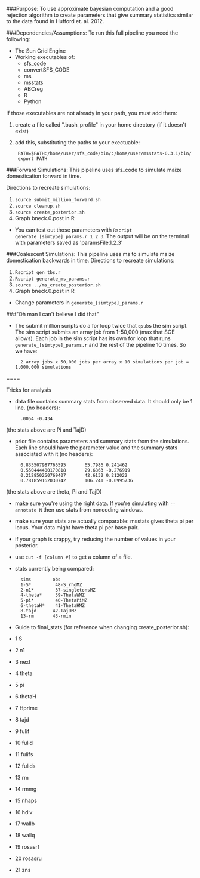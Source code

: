 ###Purpose: 
To use approximate bayesian computation and a good rejection algorithm to create parameters that give summary statistics similar to the data found in Hufford et. al. 2012.

###Dependencies/Assumptions:
To run this full pipeline you need the following:

- The Sun Grid Engine
- Working executables of:
	- sfs_code
	- convertSFS_CODE
	- ms
	- msstats
	- ABCreg
	- R 
	- Python

If those executables are not already in your path, you must add them:

1. create a file called ".bash_profile" in your home directory (if it doesn't exist)

2. add this, substituting the paths to your exectuable:

		PATH=$PATH:/home/user/sfs_code/bin/:/home/user/msstats-0.3.1/bin/
		export PATH

###Forward Simulations:
This pipeline uses sfs_code to simulate maize domestication forward in time.

Directions to recreate simulations:

1. `source submit_million_forward.sh`
2. `source cleanup.sh`
3. `source create_posterior.sh`
4. 	Graph bneck.0.post in R
	
- You can test out those parameters with `Rscript generate_[simtype]_params.r 1 2 3`. The output will be on the terminal with parameters saved as 'paramsFile.1.2.3'

###Coalescent Simulations:
This pipeline uses ms to simulate maize domestication backwards in time.
Directions to recreate simulations:

1. `Rscript gen_tbs.r`
2. `Rscript generate_ms_params.r`
3. `source ../ms_create_posterior.sh`
4. Graph bneck.0.post in R  

- Change parameters in `generate_[simtype]_params.r`


###"Oh man I can't believe I did that"

- The submit million scripts do a for loop twice that `qsub`s the sim script. The sim script submits an array job from 1-50,000 (max that SGE allows). Each job in the sim script has its own for loop that runs `generate_[simtype]_params.r` and the rest of the pipeline 10 times. So we have:
 	 		
 	 	2 array jobs x 50,000 jobs per array x 10 simulations per job = 1,000,000 simulations

====

Tricks for analysis

- data file contains summary stats from observed data. It should only be 1 line. (no headers):
	
		.0054 -0.434
(the stats above are Pi and TajD)

- prior file contains parameters and summary stats from the simulations. Each line should have the parameter value and the summary stats associated with it (no headers):

		0.835507987765595       65.7986 0.241462
		0.550444400170818       29.6863 -0.276919
		0.212850250769407       42.6132 0.212022
		0.781859162030742       106.241 -0.0995736
(the stats above are theta, Pi and TajD)

- make sure you're using the right data. If you're simulating with `--annotate N` then use stats from noncoding windows.
- make sure your stats are actually comparable: msstats gives theta pi per locus. Your data might have theta pi per base pair. 
- if your graph is crappy, try reducing the number of values in your posterior. 
- use `cut -f [column #]` to get a column of a file.
- stats currently being compared:
		
		sims        obs
		1-S*         48-S_rhoMZ
		2-n1*        37-singletonsMZ
		4-theta*     39-ThetaWMZ
		5-pi*        40-ThetaPiMZ
		6-thetaH*    41-ThetaHMZ
		8-tajd      42-TajDMZ
		13-rm       43-rmin
- Guide to final_stats (for reference when changing create_posterior.sh):
- 1 S
- 2 n1
- 3 next
- 4 theta
- 5 pi
- 6 thetaH
- 7 Hprime
- 8 tajd
- 9 fulif
- 10 fulid
- 11 fulifs
- 12 fulids
- 13 rm
- 14 rmmg
- 15 nhaps
- 16 hdiv
- 17 wallb
- 18 wallq
- 19 rosasrf
- 20 rosasru
- 21 zns